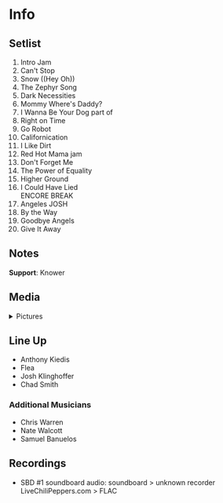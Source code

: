 # Info

## Setlist

1. Intro Jam
2. Can't Stop
3. Snow ((Hey Oh))
4. The Zephyr Song
5. Dark Necessities
6. Mommy Where's Daddy?
7. I Wanna Be Your Dog part of
8. Right on Time
9. Go Robot
10. Californication
11. I Like Dirt
12. Red Hot Mama jam
13. Don't Forget Me
14. The Power of Equality
15. Higher Ground
16. I Could Have Lied
<br> ENCORE BREAK
17. Angeles JOSH
18. By the Way
19. Goodbye Angels
20. Give It Away

## Notes

**Support**: Knower

## Media 

<details>
  <summary>Pictures</summary>
  <!--<img alt="Setlist" title="Setlist" src="_.jpg" height="200" />
  <img alt="Clipping" title="Clipping" src="_.jpg" height="200" />
  <img alt="Flyer" title="Flyer" src="_.jpg" height="200" />-->
</details>

## Line Up

* Anthony Kiedis
* Flea
* Josh Klinghoffer
* Chad Smith

### Additional Musicians

* Chris Warren  
* Nate Walcott  
* Samuel Banuelos

## Recordings

* SBD #1 soundboard audio: soundboard > unknown recorder LiveChiliPeppers.com > FLAC
